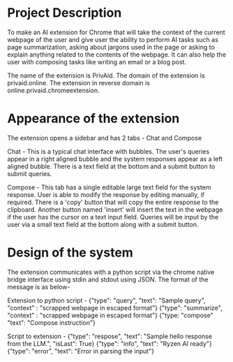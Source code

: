 # Project Description

To make an AI extension for Chrome that will take the context of the current webpage of the user and give user the ability to perform AI tasks such as page summarization, asking about jargons used in the page or asking to explain anything related to the contents of the webpage. It can also help the user with composing tasks like writing an email or a blog post.

The name of the extension is PrivAid. The domain of the extension is privaid.online. The extension in reverse domain is online.privaid.chromeextension.


# Appearance of the extension

The extension opens a sidebar and has 2 tabs - Chat and Compose

Chat - This is a typical chat interface with bubbles. The user's queries appear in a right aligned bubble and the system responses appear as a left aligned bubble. There is a text field at the bottom and a submit button to submit queries.

Compose - This tab has a single editable large text field for the system response. User is able to modify the response by editing manually, if required. There is a 'copy' button that will copy the entire response to the clipboard. Another button named 'insert' will insert the text in the webpage if the user has the cursor on a text input field. Queries will be input by the user via a small text field at the bottom along with a submit button.


# Design of the system

The extension communicates with a python script via the chrome native bridge interface using stdin and stdout using JSON. The format of the message is as below-

Extension to python script - 
{"type": "query", "text": "Sample query", "context" : "scrapped webpage in escaped format"}
{"type": "summarize", "context" : "scrapped webpage in escaped format"}
{"type: "compose" "text": "Compose instruction"}

Script to extension -
{"type": "respose", "text": "Sample hello response from the LLM.", "isLast": True}
{"type": "info", "text": "Ryzen AI ready"}
{"type": "error", "text": "Error in parsing the input"}
